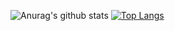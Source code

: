 ![Anurag's github stats](https://github-readme-stats.vercel.app/api?username=ccczg&show_icons=true&theme=radical)
[![Top Langs](https://github-readme-stats.vercel.app/api/top-langs/?username=ccczg&layout=compact)](https://github.com/anuraghazra/github-readme-stats)

